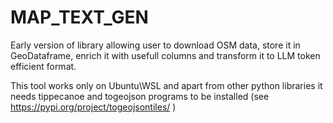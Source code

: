 # MAP_TEXT_GEN

Early version of library allowing user to download OSM data, store it in GeoDataframe, enrich it with usefull columns and transform it to LLM token efficient format.

This tool works only on Ubuntu\WSL and apart from other python libraries it needs tippecanoe and togeojson programs to be installed (see https://pypi.org/project/togeojsontiles/ )
